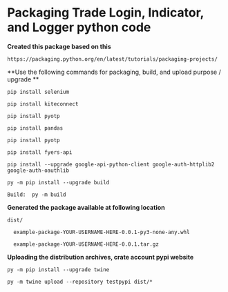 # Packaging Trade Login, Indicator, and Logger python code

**Created this package based on this** 

    https://packaging.python.org/en/latest/tutorials/packaging-projects/

**Use the following commands for packaging, build, and upload purpose / upgrade **

    pip install selenium    
    
    pip install kiteconnect    
    
    pip install pyotp    
    
    pip install pandas

    pip install pyotp
    
    pip install fyers-api

    pip install --upgrade google-api-python-client google-auth-httplib2 google-auth-oauthlib

    py -m pip install --upgrade build

    Build:  py -m build

**Generated the package available at following location**

    dist/
    
      example-package-YOUR-USERNAME-HERE-0.0.1-py3-none-any.whl
    
      example-package-YOUR-USERNAME-HERE-0.0.1.tar.gz


**Uploading the distribution archives, crate account pypi website**

    py -m pip install --upgrade twine

    py -m twine upload --repository testpypi dist/*